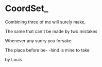 # CoordSet_

Combining three of me
    will surely make,
    
The same that can't be
    made by two mistakes
    
Whenever any
    sudry you forsake
    
The place before be-
    -hind is mine to take
    
 by Louis